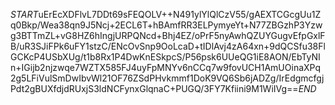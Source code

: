$START$uErEcXDFlvL7DDt69sFEQOLV++N491ylYlQlCzV55/gAEXTCGcgUu1Zq0Bkp/Wea38qn9J5Ncj+2ECL6T+hBAmfRR3ELPymyeYt+N77ZBGzhP3Yzwg3BTTmZL+vG8HZ6hIngjURPQNcd+Bhj4EZ/oPrF5nyAwhQZUYGugvEfpGxlFB/uR3SJiFPk6uFY1stzC/ENcOvSnp9OoLcaD+tIDlAvj4zA64xn+9dQCSfu38FlGCKcP4USbXUg/t1b8Rx1P4DwKnESkpcS/P56psk6UUeQG1iE8AON/EbTyNIn+IGijb2njzwqe7WZTX585FJ4uyFpMNYv6nCCq7w9fovUCH1AmUOinaXPq2g5LFiVulSmDwIbvWl21OF76ZSdPHvkmmf1DoK9VQ6Sb6jADZg/IrEdgmcfgjPdt2gBUXfdjdRUxjS3ldNCFynxGlqnaC+PUGQ/3FY7Kfiini9M1WiIVg==$END$